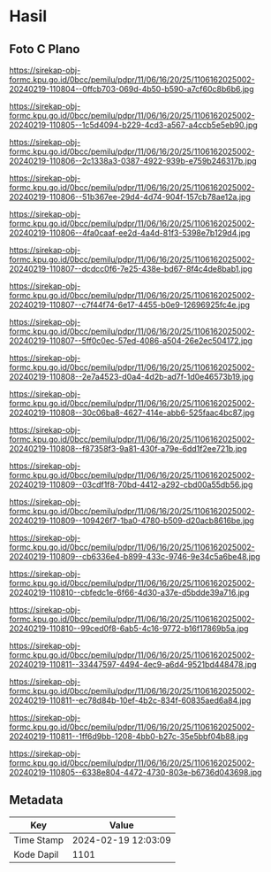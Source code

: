 # Hasil

## Foto C Plano

https://sirekap-obj-formc.kpu.go.id/0bcc/pemilu/pdpr/11/06/16/20/25/1106162025002-20240219-110804--0ffcb703-069d-4b50-b590-a7cf60c8b6b6.jpg

https://sirekap-obj-formc.kpu.go.id/0bcc/pemilu/pdpr/11/06/16/20/25/1106162025002-20240219-110805--1c5d4094-b229-4cd3-a567-a4ccb5e5eb90.jpg

https://sirekap-obj-formc.kpu.go.id/0bcc/pemilu/pdpr/11/06/16/20/25/1106162025002-20240219-110806--2c1338a3-0387-4922-939b-e759b246317b.jpg

https://sirekap-obj-formc.kpu.go.id/0bcc/pemilu/pdpr/11/06/16/20/25/1106162025002-20240219-110806--51b367ee-29d4-4d74-904f-157cb78ae12a.jpg

https://sirekap-obj-formc.kpu.go.id/0bcc/pemilu/pdpr/11/06/16/20/25/1106162025002-20240219-110806--4fa0caaf-ee2d-4a4d-81f3-5398e7b129d4.jpg

https://sirekap-obj-formc.kpu.go.id/0bcc/pemilu/pdpr/11/06/16/20/25/1106162025002-20240219-110807--dcdcc0f6-7e25-438e-bd67-8f4c4de8bab1.jpg

https://sirekap-obj-formc.kpu.go.id/0bcc/pemilu/pdpr/11/06/16/20/25/1106162025002-20240219-110807--c7f44f74-6e17-4455-b0e9-12696925fc4e.jpg

https://sirekap-obj-formc.kpu.go.id/0bcc/pemilu/pdpr/11/06/16/20/25/1106162025002-20240219-110807--5ff0c0ec-57ed-4086-a504-26e2ec504172.jpg

https://sirekap-obj-formc.kpu.go.id/0bcc/pemilu/pdpr/11/06/16/20/25/1106162025002-20240219-110808--2e7a4523-d0a4-4d2b-ad7f-1d0e46573b19.jpg

https://sirekap-obj-formc.kpu.go.id/0bcc/pemilu/pdpr/11/06/16/20/25/1106162025002-20240219-110808--30c06ba8-4627-414e-abb6-525faac4bc87.jpg

https://sirekap-obj-formc.kpu.go.id/0bcc/pemilu/pdpr/11/06/16/20/25/1106162025002-20240219-110808--f87358f3-9a81-430f-a79e-6dd1f2ee721b.jpg

https://sirekap-obj-formc.kpu.go.id/0bcc/pemilu/pdpr/11/06/16/20/25/1106162025002-20240219-110809--03cdf1f8-70bd-4412-a292-cbd00a55db56.jpg

https://sirekap-obj-formc.kpu.go.id/0bcc/pemilu/pdpr/11/06/16/20/25/1106162025002-20240219-110809--109426f7-1ba0-4780-b509-d20acb8616be.jpg

https://sirekap-obj-formc.kpu.go.id/0bcc/pemilu/pdpr/11/06/16/20/25/1106162025002-20240219-110809--cb6336e4-b899-433c-9746-9e34c5a6be48.jpg

https://sirekap-obj-formc.kpu.go.id/0bcc/pemilu/pdpr/11/06/16/20/25/1106162025002-20240219-110810--cbfedc1e-6f66-4d30-a37e-d5bdde39a716.jpg

https://sirekap-obj-formc.kpu.go.id/0bcc/pemilu/pdpr/11/06/16/20/25/1106162025002-20240219-110810--99ced0f8-6ab5-4c16-9772-b16f17869b5a.jpg

https://sirekap-obj-formc.kpu.go.id/0bcc/pemilu/pdpr/11/06/16/20/25/1106162025002-20240219-110811--33447597-4494-4ec9-a6d4-9521bd448478.jpg

https://sirekap-obj-formc.kpu.go.id/0bcc/pemilu/pdpr/11/06/16/20/25/1106162025002-20240219-110811--ec78d84b-10ef-4b2c-834f-60835aed6a84.jpg

https://sirekap-obj-formc.kpu.go.id/0bcc/pemilu/pdpr/11/06/16/20/25/1106162025002-20240219-110811--1ff6d9bb-1208-4bb0-b27c-35e5bbf04b88.jpg

https://sirekap-obj-formc.kpu.go.id/0bcc/pemilu/pdpr/11/06/16/20/25/1106162025002-20240219-110805--6338e804-4472-4730-803e-b6736d043698.jpg


## Metadata

| Key        | Value               |
| ---------- | ------------------- |
| Time Stamp | 2024-02-19 12:03:09 |
| Kode Dapil | 1101                |



